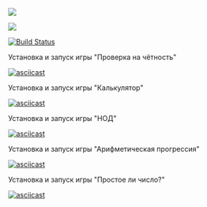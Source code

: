 <a href="https://codeclimate.com/github/ilnarkz/python-project-lvl1/maintainability"><img src="https://api.codeclimate.com/v1/badges/839314b891de0fe43bd0/maintainability" /></a>

<img src="https://github.com/ilnarkz/python-project-lvl1/workflows/python-project-lvl1/badge.svg?branch=master">

[![Build Status](https://travis-ci.com/ilnarkz/python-project-lvl1.svg?branch=master)](https://travis-ci.com/ilnarkz/python-project-lvl1)

Установка и запуск игры "Проверка на чётность"


[![asciicast](https://asciinema.org/a/ZqW9eCkk6g2lN6Bmnlx8JpNdD.svg)](https://asciinema.org/a/ZqW9eCkk6g2lN6Bmnlx8JpNdD)

Установка и запуск игры "Калькулятор"


[![asciicast](https://asciinema.org/a/tDhRTedNrmUqgpoPVLwSyQV8w.svg)](https://asciinema.org/a/tDhRTedNrmUqgpoPVLwSyQV8w)

Установка и запуск игры "НОД"


[![asciicast](https://asciinema.org/a/birLiOkv81gNo7W9PINdTQ7Ds.svg)](https://asciinema.org/a/birLiOkv81gNo7W9PINdTQ7Ds)

Установка и запуск игры "Арифметическая прогрессия"


[![asciicast](https://asciinema.org/a/ygpIFd9N5T1cJRLl2U5YSMUDo.svg)](https://asciinema.org/a/ygpIFd9N5T1cJRLl2U5YSMUDo)

Установка и запуск игры "Простое ли число?"


[![asciicast](https://asciinema.org/a/z64l4gpP4HsBVmrf5D9zwVXWD.svg)](https://asciinema.org/a/z64l4gpP4HsBVmrf5D9zwVXWD)

